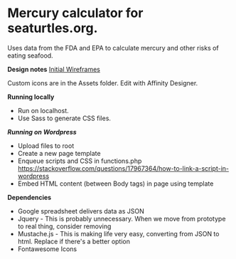 # Mercury calculator for seaturtles.org.

Uses data from the FDA and EPA to calculate mercury and other risks of eating seafood.

**Design notes**
[Initial Wireframes](https://projects.invisionapp.com/prototype/Mercury-Calculator-Prototype-ck9vl8l7500l1l901y8d0n3fc)

Custom icons are in the Assets folder. Edit with Affinity Designer.

**Running locally**

* Run on localhost.
* Use Sass to generate CSS files.

***Running on Wordpress***

* Upload files to root
* Create a new page template
* Enqueue scripts and CSS in functions.php
https://stackoverflow.com/questions/17967364/how-to-link-a-script-in-wordpress
* Embed HTML content (between Body tags) in page using template

**Dependencies**
* Google spreadsheet delivers data as JSON
* Jquery - This is probably unnecessary. When we move from prototype to real thing, consider removing
* Mustache.js - This is making life very easy, converting from JSON to html. Replace if there's a better option
* Fontawesome Icons
